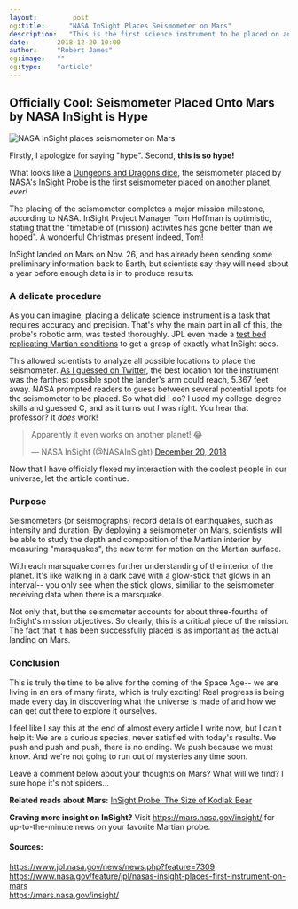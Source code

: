 ```yaml
---
layout:         post
og:title:      "NASA InSight Places Seismometer on Mars"
description:   "This is the first science instrument to be placed on another planet."
date:       2018-12-20 10:00
author:     "Robert James"
og:image:   ""
og:type:    "article"
---
```


## Officially Cool: Seismometer Placed Onto Mars by NASA InSight is Hype

![NASA InSight places seismometer on Mars](https://www.nasa.gov/sites/default/files/thumbnails/image/pia22956-16.jpg)

Firstly, I apologize for saying "hype". Second, **this is so hype!**  
  
What looks like a [Dungeons and Dragons dice](https://images-na.ssl-images-amazon.com/images/I/61Yi8HRcDoL._SX425_.jpg), the seismometer placed by NASA's InSight Probe is the [first seismometer placed on another planet](https://www.nasa.gov/feature/jpl/nasas-insight-places-first-instrument-on-mars), *ever!*  
  
The placing of the seismometer completes a major mission milestone, according to NASA. InSight Project Manager Tom Hoffman is optimistic, stating that the "timetable of (mission) activites has gone better than we hoped". A wonderful Christmas present indeed, Tom!  
  
InSight landed on Mars on Nov. 26, and has already been sending some preliminary information back to Earth, but scientists say they will need about a year before enough data is in to produce results.  
  
### A delicate procedure

As you can imagine, placing a delicate science instrument is a task that requires accuracy and precision. That's why the main part in all of this, the probe's robotic arm, was tested thoroughly. JPL even made a [test bed replicating Martian conditions](https://www.jpl.nasa.gov/news/news.php?feature=7309) to get a grasp of exactly what InSight sees.  
  
This allowed scientists to analyze all possible locations to place the seismometer. [As I guessed on Twitter](https://twitter.com/InspiredSpace_/status/1075561021648052225), the best location for the instrument was the farthest possible spot the lander's arm could reach, 5.367 feet away. NASA prompted readers to guess between several potential spots for the seismometer to be placed. So what did I do? I used my college-degree skills and guessed C, and as it turns out I was right. You hear that professor? It *does* work!   

<blockquote class="twitter-tweet" data-lang="en"><p lang="en" dir="ltr">Apparently it even works on another planet! 😂</p>&mdash; NASA InSight (@NASAInSight) <a href="https://twitter.com/NASAInSight/status/1075788327553425409?ref_src=twsrc%5Etfw">December 20, 2018</a></blockquote>
<script async src="https://platform.twitter.com/widgets.js" charset="utf-8"></script>

Now that I have officialy flexed my interaction with the coolest people in our universe, let the article continue.  
  
### Purpose

Seismometers (or seismographs) record details of earthquakes, such as intensity and duration. By deploying a seismometer on Mars, scientists will be able to study the depth and composition of the Martian interior by measuring "marsquakes", the new term for motion on the Martian surface.  
  
With each marsquake comes further understanding of the interior of the planet. It's like walking in a dark cave with a glow-stick that glows in an interval-- you only see when the stick glows, similiar to the seismometer receiving data when there is a marsquake.  
  
Not only that, but the seismometer accounts for about three-fourths of InSight's mission objectives. So clearly, this is a critical piece of the mission. The fact that it has been successfully placed is as important as the actual landing on Mars.

### Conclusion
  
This is truly the time to be alive for the coming of the Space Age-- we are living in an era of many firsts, which is truly exciting! Real progress is being made every day in discovering what the universe is made of and how we can get out there to explore it ourselves.  
  
I feel like I say this at the end of almost every article I write now, but I can't help it: We are a curious species, never satisfied with today's results. We push and push and push, there is no ending. We push because we must know. And we're not going to run out of mysteries any time soon.  
  
Leave a comment below about your thoughts on Mars? What will we find? I sure hope it's not spiders...
  
**Related reads about Mars:**
[InSight Probe: The Size of Kodiak Bear](https://inspiredspace.blog/Surprise-NASA-Can-Launch-a-Bear-Across-the-Universe.html)

**Craving more insight on InSight?**
Visit https://mars.nasa.gov/insight/ for up-to-the-minute news on your favorite Martian probe.


#### Sources:
https://www.jpl.nasa.gov/news/news.php?feature=7309  
https://www.nasa.gov/feature/jpl/nasas-insight-places-first-instrument-on-mars  
https://mars.nasa.gov/insight/